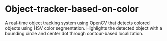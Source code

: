 # Object-tracker-based-on-color
A real-time object tracking system using OpenCV that detects colored objects using HSV color segmentation. Highlights the detected object with a bounding circle and center dot through contour-based localization.
